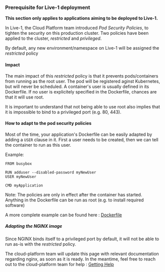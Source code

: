 ### Prerequisite for Live-1 deployment

**This section only applies to applications aiming to be deployed to Live-1.**

In Live-1, the Cloud Platform team introduced _Pod Security Policies_, to tighten the security on this production cluster.
Two policies have been applied to the cluster, _restricted_ and _privileged_.

By default, any new environment/namespace on Live-1 will be assigned the _restricted_ policy

#### Impact

The main impact of this _restricted_ policy is that it prevents pods/containers from running as the root user.
The pod will be registered aginst Kubernetes, but will never be scheduled.
A container's user is usually defined in its Dockerfile. If no user is explicitely specified in the Dockerfile, chances are that it will use root.

It is important to understand that not being able to use root also implies that it is impossible to bind to a privileged port (e.g. 80, 443).

#### How to adapt to the pod security policies

Most of the time, your application's Dockerfile can be easily adapted by adding a `USER` clause in it.
First a user needs to be created, then we can tell the container to run as this user.

Example:

```
FROM busybox

RUN adduser --disabled-password myNewUser
USER myNewUser

CMD myApplication
```

Note: The policies are only in effect after the container has started. Anything in the Dockerfile can be run as root (e.g. to install required software)

A more complete example can be found here :  [Dockerfile](https://github.com/ministryofjustice/cloud-platform-multi-container-demo-app/blob/master/rails-app/Dockerfile)

##### Adapting the NGINX image

Since NGINX binds itself to a privileged port by default, it will not be able to run as-is with the _restricted_ policy.

The cloud-platform team will update this page with relevant documentation regarding nginx, as soon as it is ready.
In the meantime, feel free to reach out to the cloud-platform team for help : [Getting Help](getting-help.html)

